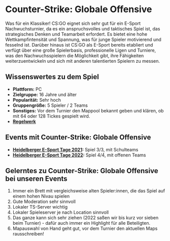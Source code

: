 # Counter-Strike: Globale Offensive
Was für ein Klassiker!
CS:GO eignet sich sehr gut für ein E-Sport Nachwuchsturnier, da es ein anspruchsvolles und taktisches Spiel ist, das strategisches Denken und Teamarbeit erfordert. Es bietet eine hohe Wettkampfintensität und Spannung, was für junge Spieler motivierend und fesselnd ist. Darüber hinaus ist CS:GO als E-Sport bereits etabliert und verfügt über eine große Spielerbasis, professionelle Ligen und Turniere, was den Nachwuchsspielern die Möglichkeit gibt, ihre Fähigkeiten weiterzuentwickeln und sich mit anderen talentierten Spielern zu messen.

## Wissenswertes zu dem Spiel
* **Plattform:** PC
* **Zielgruppe:** 16 Jahre und älter
* **Popularität:** Sehr hoch
* **Gruppengröße:** 5 Spieler / 2 Teams
* **Sonstiges:** Vor dem Turnier den Mappool bekannt geben und klären, ob mit 64 oder 128 Tickes gespielt wird.
* **[Regelwerk](./regelwerke/regelwerk-csgo.md)**

## Events mit Counter-Strike: Globale Offensive
* **[Heidelberger E-Sport Tage 2021](../../events/esporttage2021.md):** Spiel 3/3, mit Schulteams
* **[Heidelberger E-Sport Tage 2022](../../events/esporttage2022.md):** Spiel 4/4, mit offenen Teams

## Gelerntes zu Counter-Strike: Globale Offensive bei unseren Events
1. Immer ein Brett mit vergleichsweise alten Spieler:innen, die das Spiel auf einem hohen Nivau spielen
2. Gute Moderation sehr sinnvoll
3. Lokaler TS-Server wichtig
4. Lokaler Spieleserver je nach Location sinnvoll
5. Das ganze kann sich sehr ziehen (2022 saßen wir bis kurz vor sieben beim Turnier) - dafür auch immer ein Highlight für alle Beteiligten.
6. Mapauswahl von Hand geht gut, vor dem Turnier den aktuellen Maps rausschreiben!